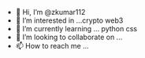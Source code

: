 - 👋 Hi, I’m @zkumar112
- 👀 I’m interested in ...crypto web3
- 🌱 I’m currently learning ... python css
- 💞️ I’m looking to collaborate on ...
- 📫 How to reach me ...

<!---
zkumar112/zkumar112 is a ✨ special ✨ repository because its `README.md` (this file) appears on your GitHub profile.
You can click the Preview link to take a look at your changes.
--->
